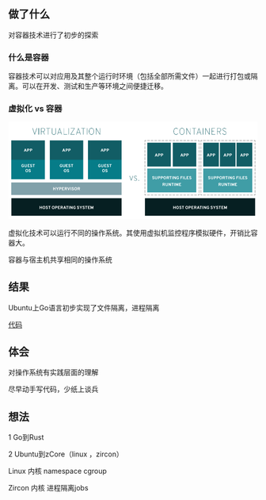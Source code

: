 

## 做了什么

对容器技术进行了初步的探索

### 什么是容器

容器技术可以对应用及其整个运行时环境（包括全部所需文件）一起进行打包或隔离。可以在开发、测试和生产等环境之间便捷迁移。

### 虚拟化  vs  容器

![virtualization-vs-containers](summary.assets/virtualization-vs-containers.png)

虚拟化技术可以运行不同的操作系统。其使用虚拟机监控程序模拟硬件，开销比容器大。

容器与宿主机共享相同的操作系统

## 结果

Ubuntu上Go语言初步实现了文件隔离，进程隔离

[代码](https://github.com/AA1HSHH/zCorewithcontainer/tree/main/trydocker)

## 体会

对操作系统有实践层面的理解

尽早动手写代码，少纸上谈兵

## 想法

1 Go到Rust

2 Ubuntu到zCore（linux ，zircon）



Linux 内核   namespace  cgroup

Zircon 内核   进程隔离jobs   

